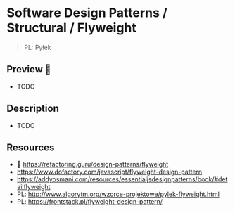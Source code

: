 # Software Design Patterns / Structural / Flyweight

> PL: Pyłek

## Preview 🎉

- TODO

## Description

- TODO

## Resources

- 🚀 <https://refactoring.guru/design-patterns/flyweight>
- <https://www.dofactory.com/javascript/flyweight-design-pattern>
- <https://addyosmani.com/resources/essentialjsdesignpatterns/book/#detailflyweight>
- PL: <http://www.algorytm.org/wzorce-projektowe/pylek-flyweight.html>
- PL: <https://frontstack.pl/flyweight-design-pattern/>
